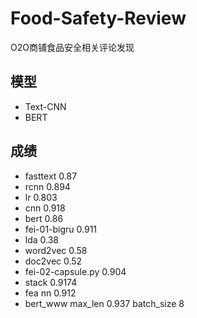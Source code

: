 # Food-Safety-Review
O2O商铺食品安全相关评论发现

## 模型
- Text-CNN
- BERT


## 成绩
- fasttext 0.87 
- rcnn 0.894
- lr 0.803
- cnn 0.918
- bert 0.86
- fei-01-bigru 0.911
- lda 0.38
- word2vec 0.58
- doc2vec 0.52 
- fei-02-capsule.py 0.904
- stack 0.9174
- fea nn 0.912
- bert_www max_len 0.937 batch_size 8

